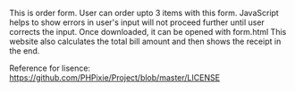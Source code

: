 This is order form. 
User can order upto 3 items with this form. 
JavaScript helps to show errors in user's input will not proceed further until user corrects the input. 
Once downloaded, it can be opened with form.html
This website also calculates the total bill amount and then shows the receipt in the end.

Reference for lisence: https://github.com/PHPixie/Project/blob/master/LICENSE